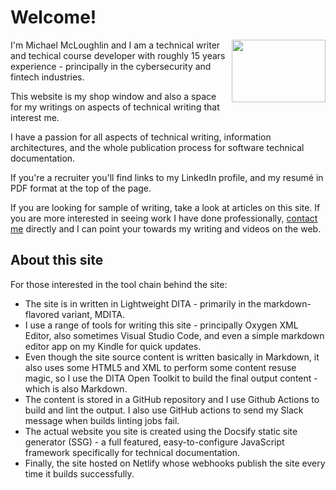 # Welcome!

<img align="right" height="100" width="150" src="Michael.McLoughlin.jpg">

I'm Michael McLoughlin and I am a technical writer and techical course developer with roughly 15 years experience - principally in the cybersecurity and fintech industries.

This website is my shop window and also a space for my writings on aspects of technical writing that interest me.

I have a passion for all aspects of technical writing, information architectures, and the whole publication process for software technical documentation.

If you're a recruiter you'll find links to my LinkedIn profile, and my resumé in PDF format at the top of the page.

If you are looking for sample of writing, take a look at articles on this site. If you are more interested in seeing work I have done professionally, [contact me](mailto:michael@ditatechwriter.com) directly and I can point your towards my writing and videos on the web.

## About this site

For those interested in the tool chain behind the site:

- The site is in written in Lightweight DITA - primarily in the markdown-flavored variant, MDITA.
- I use a range of tools for writing this site - principally Oxygen XML Editor, also sometimes Visual Studio Code, and even a simple markdown editor app on my Kindle for quick updates.
- Even though the site source content is written basically in Markdown, it also uses some HTML5 and XML to perform some content resuse magic, so I use the DITA Open Toolkit to build the final output content - which is also Markdown.
- The content is stored in a GitHub repository and I use Github Actions to build and lint the output. I also use GitHub actions to send my Slack message when builds linting jobs fail.
- The actual website you site is created using the Docsify static site generator (SSG) - a full featured, easy-to-configure JavaScript framework specifically for technical documentation.
- Finally, the site hosted on Netlify whose webhooks publish the site every time it builds successfully.





